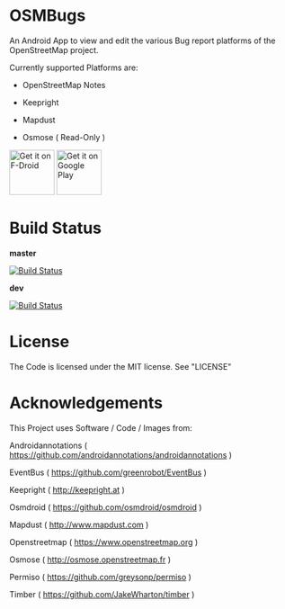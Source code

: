 OSMBugs
=======
An Android App to view and edit the various Bug report platforms of 
the OpenStreetMap project.

Currently supported Platforms are:

- OpenStreetMap Notes

- Keepright

- Mapdust

- Osmose ( Read-Only )

[<img src="https://f-droid.org/badge/get-it-on.png"
     alt="Get it on F-Droid"
     height="80">](https://f-droid.org/packages/org.gittner.osmbugs/)
[<img src="https://play.google.com/intl/en_us/badges/images/generic/en-play-badge.png"
     alt="Get it on Google Play"
     height="80">](https://play.google.com/store/apps/details?id=org.gittner.osmbugs)

Build Status
============
__master__

[![Build Status](https://travis-ci.org/ChristopherGittner/OSMBugs.svg?branch=master)](https://travis-ci.org/ChristopherGittner/OSMBugs.svg?branch=master)

__dev__

[![Build Status](https://travis-ci.org/ChristopherGittner/OSMBugs.svg?branch=dev)](https://travis-ci.org/ChristopherGittner/OSMBugs.svg?branch=dev)

License
=======
The Code is licensed under the MIT license. See "LICENSE"


Acknowledgements
================
This Project uses Software / Code / Images from:

Androidannotations ( https://github.com/androidannotations/androidannotations )

EventBus ( https://github.com/greenrobot/EventBus )

Keepright ( http://keepright.at )

Osmdroid ( https://github.com/osmdroid/osmdroid )

Mapdust ( http://www.mapdust.com )

Openstreetmap ( https://www.openstreetmap.org )

Osmose ( http://osmose.openstreetmap.fr )

Permiso ( https://github.com/greysonp/permiso )

Timber ( https://github.com/JakeWharton/timber )
